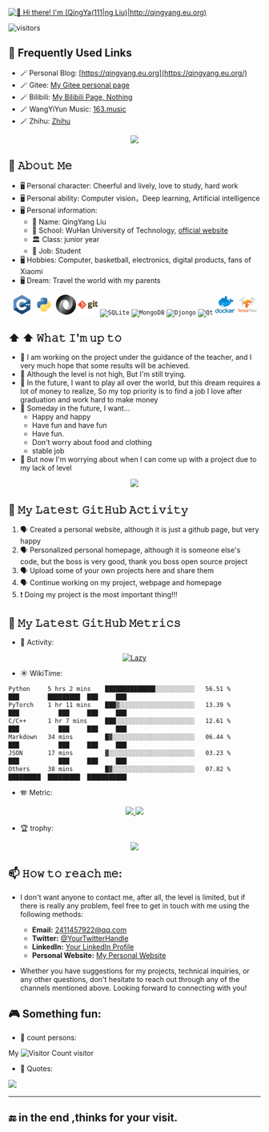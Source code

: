 [<img src="https://raw.githubusercontent.com/willow-god/willow-god/main/page.gif" alt="👋 Hi there! I'm (QingYa(111|ng Liu)|http://qingyang.eu.org)" title="👋 Hi there! I'm QingYang Liu ,click to visit my page!!!"/>](http://qingyang.eu.org/)

![visitors](https://vbr.wocr.tk/badge?page_id=willow-god.willow-god&color=00cf00)
<!--
**wollow-god/wollow-god** is a ✨ _special_ ✨ repository because its `README.md` (this file) appears on your GitHub profile.

Here are some ideas to get you started:

- 🔭 I’m currently working on WHUT
- 🌱 I’m currently learning WHUT
- 👯 I’m looking to collaborate on ...
- 🤔 I’m looking for help with ...
- 💬 Ask me about ...
- 📫 How to reach me: ...
- 😄 Pronouns: ...
- ⚡ Fun fact: ...
-->
<!--
<table>
	<tr>
	</tr>
	<tr>
		<th>
			<h2><code>𝚂𝚙𝚎𝚌𝚒𝚊𝚕</code>: 𝙸'𝚖 𝚙𝚊𝚛𝚝𝚒𝚌𝚒𝚙𝚊𝚝𝚒𝚗𝚐 𝚒𝚗 𝙷𝚊𝚌𝚔𝚝𝚘𝚋𝚎𝚛𝚏𝚎𝚜𝚝!</h2>
			𝙰𝚗𝚢𝚘𝚗𝚎 𝚠𝚑𝚘 𝚠𝚊𝚗𝚝𝚜 𝚝𝚘 𝚒𝚜 𝚠𝚎𝚕𝚌𝚘𝚖𝚎 𝚝𝚘 𝚙𝚊𝚛𝚝𝚒𝚌𝚒𝚙𝚊𝚝𝚎! 𝙹𝚞𝚜𝚝 𝚜𝚒𝚐𝚗 𝚞𝚙 𝚊𝚝 <a href="https://hacktoberfest.digitalocean.com/">𝚑𝚝𝚝𝚙𝚜://𝚑𝚊𝚌𝚔𝚝𝚘𝚋𝚎𝚛𝚏𝚎𝚜𝚝.𝚍𝚒𝚐𝚒𝚝𝚊𝚕𝚘𝚌𝚎𝚊𝚗.𝚌𝚘𝚖/</a>.
				<br>𝙱𝚊𝚜𝚒𝚌𝚊𝚕𝚕𝚢, 𝚖𝚊𝚔𝚎 𝟺 𝙿𝚁𝚜 𝚝𝚘 𝙶𝚒𝚝𝙷𝚞𝚋 𝚛𝚎𝚙𝚘𝚜 𝚊𝚗𝚍 𝚐𝚎𝚝 𝚝𝚑𝚎𝚖 𝚖𝚎𝚛𝚐𝚎𝚍 𝚘𝚛 𝚝𝚊𝚐𝚐𝚎𝚍 <code>hacktoberfest-accepted</code> 𝚠𝚒𝚕𝚕 𝚐𝚎𝚝 𝚌𝚘𝚘𝚕&nbsp𝚜𝚠𝚊𝚐!
		</th>
	</tr>
	<tr>
		<td>
				<b>𝙻𝚒𝚜𝚝 𝚘𝚏 𝚖𝚢 𝚛𝚎𝚙𝚘𝚜 𝚙𝚊𝚛𝚝𝚒𝚌𝚒𝚙𝚊𝚝𝚒𝚗𝚐 𝚒𝚗 𝚝𝚑𝚒𝚜 𝚊𝚠𝚎𝚜𝚘𝚖𝚎 𝚎𝚟𝚎𝚗𝚝:<b>
				<ul>
					<li><a href="https://github.com/Raymo111/emoji">𝚁𝚊𝚢𝚖𝚘𝟷𝟷𝟷/𝚎𝚖𝚘𝚓𝚒</a></li>
					<li><a href="https://github.com/Raymo111/drracket-customization">𝚁𝚊𝚢𝚖𝚘𝟷𝟷𝟷/𝚍𝚛𝚛𝚊𝚌𝚔𝚎𝚝-𝚌𝚞𝚜𝚝𝚘𝚖𝚒𝚣𝚊𝚝𝚒𝚘𝚗</a></li>
					<li><a href="https://github.com/Raymo111/i3lock-color">𝚁𝚊𝚢𝚖𝚘𝟷𝟷𝟷/𝚒𝟹𝚕𝚘𝚌𝚔-𝚌𝚘𝚕𝚘𝚛</a></li>
				</ul>
		</td>
	</tr>
</table>
-->
## :bookmark: Frequently Used Links

- 🪄 Personal Blog: [https://qingyang.eu.org](https://qingyang.eu.org/)
- 🪄 Gitee: [My Gitee personal page](https://gitee.com/willow-god)
- 🪄 Bilibili: [My Bilibili Page, Nothing](https://space.bilibili.com/1087600037?spm_id_from=333.1007.0.0)
- 🪄 WangYiYun Music: [163.music](https://music.163.com/)
- 🪄 Zhihu: [Zhihu](https://zhuanlan.zhihu.com)

<p align="center">
  <a href="https://skillicons.dev">
    <img src="https://skillicons.dev/icons?i=git,kubernetes,docker,c,vim,aws,gcp,azure,react,vue,java,kotlin,nodejs,figma,js,html,css,wasm" />
  </a>
</p>

## :book: 𝙰𝚋𝚘𝚞𝚝 𝙼𝚎

- 🖥 Personal character: Cheerful and lively, love to study, hard work
- 🖥 Personal ability: Computer vision，Deep learning, Artificial intelligence
- 🖥 Personal information:
    - 🧑 Name: QingYang Liu
    - 🏫 School: WuHan University of Technology, [official website](https://www.whut.edu.cn/)
    - 🏛️ Class: junior year
    - 👷 Job: Student
- 🖥 Hobbies: Computer, basketball, electronics, digital products, fans of Xiaomi
- 🖥 Dream: Travel the world with my parents


<p align="center">
  <a>
	<code><img height="40" src="https://raw.githubusercontent.com/github/explore/80688e429a7d4ef2fca1e82350fe8e3517d3494d/topics/cpp/cpp.png" alt="C++" title="C++"></code>
	<code><img height="40" src="https://raw.githubusercontent.com/github/explore/80688e429a7d4ef2fca1e82350fe8e3517d3494d/topics/python/python.png" alt="Python" title="Python"></code>
	<code><img height="40" src="https://raw.githubusercontent.com/github/explore/80688e429a7d4ef2fca1e82350fe8e3517d3494d/topics/json/json.png" alt="JSON" title="JSON"></code>
	<code><img height="40" src="https://raw.githubusercontent.com/github/explore/80688e429a7d4ef2fca1e82350fe8e3517d3494d/topics/git/git.png" alt="Git" title="Git"></code>
	<code><img height="40" src="https://user-images.githubusercontent.com/29084184/218292066-c36545bd-47ac-4838-8958-1399009c3cc8.png" alt="SQLite" title="SQLite"></code>
	<code><img height="40" src="https://user-images.githubusercontent.com/29084184/218291328-d57affa6-dba3-4ba1-90ff-25cb273fcd84.png" alt="MongoDB" title="mongodb"></code>
	<code><img height="40" src="https://user-images.githubusercontent.com/29084184/218291286-3d84ebcb-c266-454b-bce2-b2f4ac01886f.png" alt="Djongo" title="Djongo"></code>
	<code><img height="40" width="40" src="https://user-images.githubusercontent.com/29084184/183043709-bf66d400-014c-4332-861a-7edc5ae610b9.png" alt="Qt" title="Qt"></code>
	<code><img height="40" src="https://raw.githubusercontent.com/github/explore/80688e429a7d4ef2fca1e82350fe8e3517d3494d/topics/docker/docker.png" alt="Docker" title="Docker"></code>
	<code><img height="40" src="https://raw.githubusercontent.com/github/explore/80688e429a7d4ef2fca1e82350fe8e3517d3494d/topics/tensorflow/tensorflow.png" alt="TensorFlow" title="TensorFlow"></code>
  </a>
</p>


## :arrow_up: ⬆ 𝚆𝚑𝚊𝚝 𝙸'𝚖 𝚞𝚙 𝚝𝚘

- 🔨 I am working on the project under the guidance of the teacher, and I very much hope that some results will be achieved.
- 🔨 Although the level is not high, But I'm still trying.
- 🎯 In the future, I want to play all over the world, but this dream requires a lot of money to realize, So my top priority is to find a job I love after graduation and work hard to make money
- 🤞 Someday in the future, I want...
	- Happy and happy
	- Have fun and have fun
	- Have fun.
	- Don't worry about food and clothing
	- stable job
- 🤔 But now I'm worrying about when I can come up with a project due to my lack of level

<p align="center">
  <a href="https://skillicons.dev">
    <img src="https://cdn.jsdelivr.net/gh/sun0225SUN/sun0225SUN/assets/images/icon.png" />
  </a>
</p>

## 🔔 𝙼𝚢 𝙻𝚊𝚝𝚎𝚜𝚝 𝙶𝚒𝚝𝙷𝚞𝚋 𝙰𝚌𝚝𝚒𝚟𝚒𝚝𝚢

<!--START_SECTION:activity-->
1. 🗣 Created a personal website, although it is just a github page, but very happy
2. 🗣 Personalized personal homepage, although it is someone else's code, but the boss is very good, thank you boss open source project
3. 🗣 Upload some of your own projects here and share them
4. 🗣 Continue working on my project, webpage and homepage
5. ❗ Doing my project is the most important thing!!!
<!--END_SECTION:activity-->


## 🔔 𝙼𝚢 𝙻𝚊𝚝𝚎𝚜𝚝 𝙶𝚒𝚝𝙷𝚞𝚋 𝙼𝚎𝚝𝚛𝚒𝚌𝚜

- 🌵 Activity: 

<p align="center">
  <a href="https://skillicons.dev">
    <img src="https://github-readme-activity-graph.vercel.app/graph?username=willow-god&theme=github-compact&custom_title=Activity&radius=30&height=250" alt="Lazy">
  </a>
</p>

- ☀️ WikiTime:

```text
Python     5 hrs 2 mins    ██████████████░░░░░░░░░░░   56.51 %           ███        █████████  ███     ███
PyTorch    1 hr 11 mins    ███▒░░░░░░░░░░░░░░░░░░░░░   13.39 %           ███           ███     ███     ███
C/C++      1 hr 7 mins     ███░░░░░░░░░░░░░░░░░░░░░░   12.61 %           ███           ███     ███     ███
Markdown   34 mins         █▓░░░░░░░░░░░░░░░░░░░░░░░   06.44 %           ███           ███     ███     ███
JSON       17 mins         ▓░░░░░░░░░░░░░░░░░░░░░░░░   03.23 %           ███           ███     ███     ███
Others     38 mins         █▓░░░░░░░░░░░░░░░░░░░░░░░   07.82 %           █████████  █████████  ███████████
```

- 🪗 Metric:

<p align="center">
  <a href="https://skillicons.dev">
	<img height="157px" src="https://github-readme-stats-git-masterrstaa-rickstaa.vercel.app/api?username=willow-god&hide_title=true&hide_border=true&show_icons=true&include_all_commits=true&line_height=21text_color=000&icon_color=000&bg_color=0,ea6161,ffc64d,fffc4d,52fa5a&theme=graywhite" />
	<img height="157px" src="https://github-readme-stats-git-masterrstaa-rickstaa.vercel.app/api/top-langs/?username=willow-god&hide_title=true&hide_border=true&layout=compact&langs_count=6&text_color=000&icon_color=fff&bg_color=0,52fa5a,4dfcff,c64dff&theme=graywhite" /><br>

  </a>
</p>

- 🏆 trophy:

<p align="center">
  <a href="https://skillicons.dev">
    <img src="https://github-profile-trophy.vercel.app/?username=willow-god&theme=gruvbox&row=1&column=7&no-frame=true&no-bg=true" />
  </a>
</p>

## 📫 𝙷𝚘𝚠 𝚝𝚘 𝚛𝚎𝚊𝚌𝚑 𝚖𝚎:

- I don't want anyone to contact me, after all, the level is limited, but if there is really any problem, feel free to get in touch with me using the following methods:

   - **Email:** 2411457922@qq.com
   - **Twitter:** [@YourTwitterHandle](https://twitter.com/YourTwitterHandle)
   - **LinkedIn:** [Your LinkedIn Profile](https://www.linkedin.com/in/yourlinkedinprofile/)
   - **Personal Website:** [My Personal Website](https://qingyang.eu.org)

- Whether you have suggestions for my projects, technical inquiries, or any other questions, don't hesitate to reach out through any of the channels mentioned above. Looking forward to connecting with you!

## 🎮 Something fun:

- 👱 count persons:

My ![Visitor Count](https://profile-counter.glitch.me/willow-god/count.svg) visitor

- 📘 Quotes:

<div><img src="https://quotes-github-readme.vercel.app/api?type=horizontal&theme=dark" /><br/></div>

---
## 🔚 in the end ,thinks for your visit.
